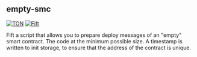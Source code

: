## empty-smc

[![TON](https://img.shields.io/badge/based%20on-The%20Open%20Network-blue)](https://ton.org/)
[![Fift](https://img.shields.io/badge/made%20with-Fift-brightgreen)](https://newton-blockchain.github.io/docs/fiftbase.pdf)

Fift a script that allows you to prepare deploy messages of an "empty" smart contract. The code at the minimum possible
size. A timestamp is written to init storage, to ensure that the address of the contract is unique.